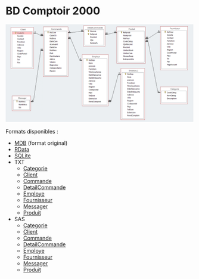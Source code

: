 # BD Comptoir 2000

![Schéma de la base](Comptoir2000-schema.png)

Formats disponibles :

- [MDB](Comptoir2000.mdb) (format original)
- [RData](Comptoir2000.RData)
- [SQLite](Comptoir2000.sqlite)
- TXT
    + [Categorie](txt/Categorie.txt)
    + [Client](txt/Client.txt)
    + [Commande](txt/Commande.txt)
    + [DetailCommande](txt/DetailCommande.txt)
    + [Employe](txt/Employe.txt)
    + [Fournisseur](txt/Fournisseur.txt)
    + [Messager](txt/Messager.txt)
    + [Produit](txt/Produit.txt)
- SAS
    + [Categorie](sas/Categorie.sas7bdat)
    + [Client](sas/Client.sas7bdat)
    + [Commande](sas/Commande.sas7bdat)
    + [DetailCommande](sas/DetailCommande.sas7bdat)
    + [Employe](sas/Employe.sas7bdat)
    + [Fournisseur](sas/Fournisseur.sas7bdat)
    + [Messager](sas/Messager.sas7bdat)
    + [Produit](sas/Produit.sas7bdat)

